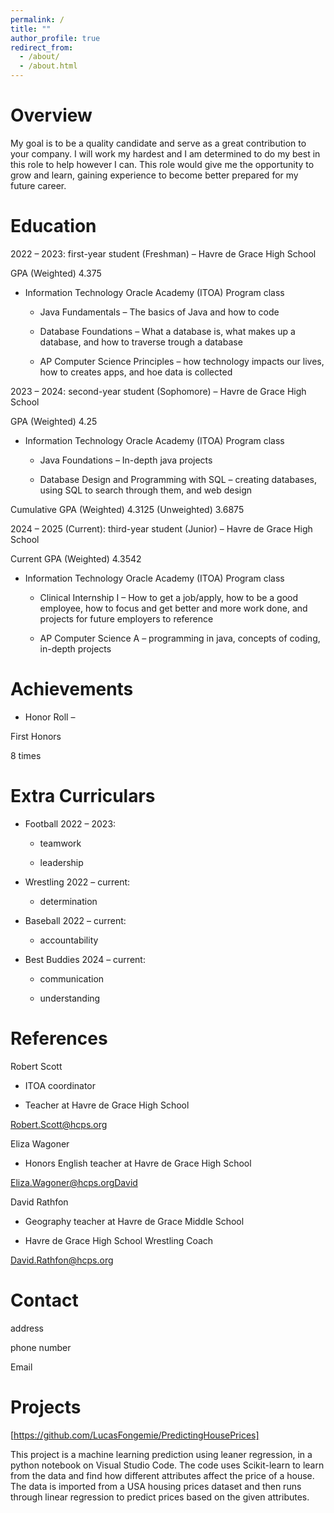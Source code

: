 ```yaml
---
permalink: /
title: ""
author_profile: true
redirect_from: 
  - /about/
  - /about.html
---
```


# Overview 

My goal is to be a quality candidate and serve as a great contribution to your company. I will work my hardest and I am determined to do my best in this role to help however I can. This role would give me the opportunity to grow and learn, gaining experience to become better prepared for my future career.  

  

# Education 

2022 – 2023: first-year student (Freshman) – Havre de Grace High School 

  

GPA (Weighted) 4.375 

- Information Technology Oracle Academy (ITOA) Program class 

  - Java Fundamentals – The basics of Java and how to code 

  - Database Foundations – What a database is, what makes up a database, and how to traverse trough a database 

  - AP Computer Science Principles – how technology impacts our lives, how to creates apps, and hoe data is collected 

  

2023 – 2024: second-year student (Sophomore) – Havre de Grace High School 

  

GPA (Weighted) 4.25 

- Information Technology Oracle Academy (ITOA) Program class 

  - Java Foundations – In-depth java projects 

  - Database Design and Programming with SQL – creating databases, using SQL to search through them, and web design 

  

Cumulative GPA (Weighted) 4.3125 (Unweighted) 3.6875 

  

2024 – 2025 (Current): third-year student (Junior) – Havre de Grace High School 

  

Current GPA (Weighted) 4.3542 

- Information Technology Oracle Academy (ITOA) Program class 

  - Clinical Internship I – How to get a job/apply, how to be a good employee, how to focus and get better and more work done, and projects for future employers to reference 

  - AP Computer Science A – programming in java, concepts of coding, in-depth projects 

  

# Achievements 

- Honor Roll – 

First Honors 

8 times 

  

# Extra Curriculars 

- Football 2022 – 2023: 

  - teamwork 

  - leadership 

- Wrestling 2022 – current: 

  - determination 

- Baseball 2022 – current: 

  - accountability 

- Best Buddies 2024 – current: 

  - communication 

  - understanding 

  

# References 

Robert Scott 

  

- ITOA coordinator 

- Teacher at Havre de Grace High School 

  

Robert.Scott@hcps.org 

  

Eliza Wagoner 

  

- Honors English teacher at Havre de Grace High School 

  

Eliza.Wagoner@hcps.orgDavid 

  

David Rathfon 

  

- Geography teacher at Havre de Grace Middle School 

- Havre de Grace High School Wrestling Coach 

  

David.Rathfon@hcps.org 

  

# Contact 

address

phone number 

Email 

# Projects
[https://github.com/LucasFongemie/PredictingHousePrices]

This project is a machine learning prediction using leaner regression, in a python notebook on Visual Studio Code. The code uses Scikit-learn to learn from the data and find how different attributes affect the price of a house. The data is imported from a USA housing prices dataset and then runs through linear regression to predict prices based on the given attributes.

